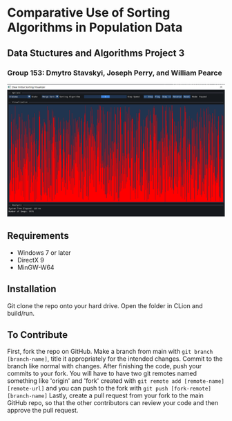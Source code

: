 # Comparative Use of Sorting Algorithms in Population Data

## Data Stuctures and Algorithms Project 3

### Group 153: Dmytro Stavskyi, Joseph Perry, and William Pearce

![The tool as it appears on startup](resources/cover.png)

## Requirements

- Windows 7 or later
- DirectX 9
- MinGW-W64

## Installation

Git clone the repo onto your hard drive. Open the folder in CLion and build/run.

## To Contribute

First, fork the repo on GitHub. Make a branch from main with `git branch [branch-name]`, title it appropriately for the intended changes. Commit to the branch like normal with changes. After finishing the code, push your commits to your fork. You will have to have two git remotes named something like 'origin' and 'fork' created with `git remote add [remote-name] [remote-url]` and you can push to the fork with `git push [fork-remote] [branch-name]` Lastly, create a pull request from your fork to the main GitHub repo, so that the other contributors can review your code and then approve the pull request.

